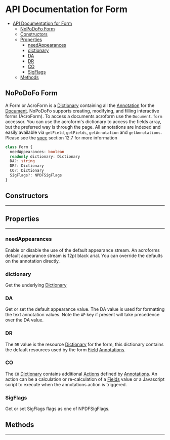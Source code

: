 # API Documentation for Form

- [API Documentation for Form](#api-documentation-for-form)
  - [NoPoDoFo Form](#nopodofo-form)
  - [Constructors](#constructors)
  - [Properties](#properties)
    - [needAppearances](#needappearances)
    - [dictionary](#dictionary)
    - [DA](#da)
    - [DR](#dr)
    - [CO](#co)
    - [SigFlags](#sigflags)
  - [Methods](#methods)

## NoPoDoFo Form

A Form or AcroForm is a [Dictionary](./dictionary.md) containing all the [Annotation](./annotations.md) for the [Document](./document.md).
NoPoDoFo supports creating, modifying, and filling interactive forms (AcroForm). 
To access a documents acroform use the `Document.form` accessor. 
You can use the acroform's dictionary to access the fields array, but the preferred way is through the page.
All annotations are indexed and easily available via `getField`, `getFields`, `getAnnotation` and `getAnnotations`.  
Please see the [spec](https://www.adobe.com/content/dam/acom/en/devnet/pdf/pdfs/PDF32000_2008.pdf) section 12.7 for more information

```typescript
class Form {
  needAppearances: boolean
  readonly dictionary: Dictionary
  DA?: string
  DR?: Dictionary
  CO?: Dictionary
  SigFlags?: NPDFSigFlags
}
```

## Constructors
----------------

## Properties
-----------------

### needAppearances
Enable or disable the use of the default appearance stream. 
An acroforms default appearance stream is 12pt black arial. You can override the defaults on the annotation directly.

### dictionary
Get the underlying [Dictionary](./dictionary.md)

### DA
Get or set the default appearance value. The DA value is used for formatting the text annotation values. Note
the `AP` key if present will take precedence over the DA value.

### DR
The `DR` value is the resource [Dictionary](./dictionary.md) for the form, this dictionary contains the default resources used
by the form [Field](./field.md) [Annotations](./annotations.md).

### CO
The `CO` [Dictionary](./dictionary.md) contains additional [Actions](./action.md) defined by [Annotations](./annotations.md). An 
action can be a calculation or re-calculation of a [Fields](./field.md) value or a Javascript script to execute when the annotations
action is triggered.

### SigFlags
Get or set SigFlags flags as one of NPDFSigFlags.

## Methods
---------------